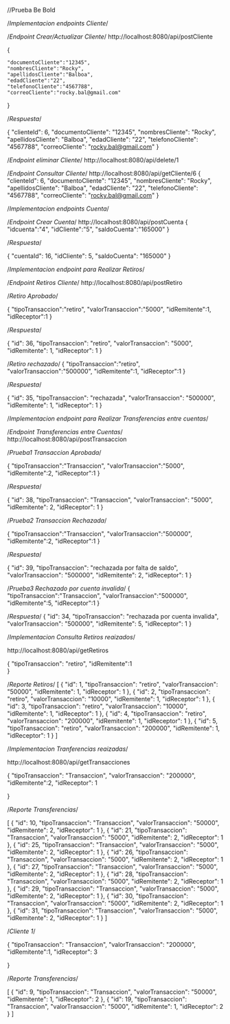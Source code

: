 //Prueba Be Bold

/*Implementacion endpoints Cliente*/


/*Endpoint Crear/Actualizar Cliente*/
http://localhost:8080/api/postCliente

{
    
    "documentoCliente":"12345",
    "nombresCliente":"Rocky",
    "apellidosCliente":"Balboa",
    "edadCliente":"22",
    "telefonoCliente":"4567788",
    "correoCliente":"rocky.bal@gmail.com"
}

/*Respuesta*/

{
    "clienteId": 6,
    "documentoCliente": "12345",
    "nombresCliente": "Rocky",
    "apellidosCliente": "Balboa",
    "edadCliente": "22",
    "telefonoCliente": "4567788",
    "correoCliente": "rocky.bal@gmail.com"
}

/*Endpoint eliminar Cliente*/
http://localhost:8080/api/delete/1

/*Endpoint Consultar Cliente*/
http://localhost:8080/api/getCliente/6
{
    "clienteId": 6,
    "documentoCliente": "12345",
    "nombresCliente": "Rocky",
    "apellidosCliente": "Balboa",
    "edadCliente": "22",
    "telefonoCliente": "4567788",
    "correoCliente": "rocky.bal@gmail.com"
}


/*Implementacion endpoints Cuenta*/

/*Endpoint Crear Cuenta*/
http://localhost:8080/api/postCuenta
{
    "idcuenta":"4",
    "idCliente":"5",
    "saldoCuenta":"165000"
}

/*Respuesta*/

{
    "cuentaId": 16,
    "idCliente": 5,
    "saldoCuenta": "165000"
}


/*Implementacion endpoint para Realizar Retiros*/

/*Endpoint Retiros Cliente*/
http://localhost:8080/api/postRetiro

/*Retiro Aprobado*/

{
    "tipoTransaccion":"retiro",
    "valorTransaccion":"5000",
    "idRemitente":1,
    "idReceptor":1
}

/*Respuesta*/

{
    "id": 36,
    "tipoTransaccion": "retiro",
    "valorTransaccion": "5000",
    "idRemitente": 1,
    "idReceptor": 1
}



/*Retiro rechazado*/
{
    "tipoTransaccion":"retiro",
    "valorTransaccion":"500000",
    "idRemitente":1,
    "idReceptor":1
}

/*Respuesta*/

{
    "id": 35,
    "tipoTransaccion": "rechazada",
    "valorTransaccion": "500000",
    "idRemitente": 1,
    "idReceptor": 1
}


/*Implementacion endpoint para Realizar Transferencias entre cuentas*/

/*Endpoint Transferencias entre Cuentas*/
http://localhost:8080/api/postTransaccion

/*Prueba1 Transaccion Aprobada*/

{
    "tipoTransaccion":"Transaccion",
    "valorTransaccion":"5000",
    "idRemitente":2,
    "idReceptor":1
}

/*Respuesta*/

{
    "id": 38,
    "tipoTransaccion": "Transaccion",
    "valorTransaccion": "5000",
    "idRemitente": 2,
    "idReceptor": 1
}

/*Prueba2 Transaccion Rechazada*/

{
    "tipoTransaccion":"Transaccion",
    "valorTransaccion":"500000",
    "idRemitente":2,
    "idReceptor":1
}

/*Respuesta*/

{
    "id": 39,
    "tipoTransaccion": "rechazada por falta de saldo",
    "valorTransaccion": "500000",
    "idRemitente": 2,
    "idReceptor": 1
}

/*Prueba3 Rechazado por cuenta invalida*/
{
    "tipoTransaccion":"Transaccion",
    "valorTransaccion":"500000",
    "idRemitente":5,
    "idReceptor":1
}

/*Respuesta*/
{
    "id": 34,
    "tipoTransaccion": "rechazada por cuenta invalida",
    "valorTransaccion": "500000",
    "idRemitente": 5,
    "idReceptor": 1
}


/*Implementacion Consulta Retiros reaizados*/

http://localhost:8080/api/getRetiros

{
    "tipoTransaccion": "retiro",
    "idRemitente":1  
}

/*Reporte Retiros*/
[
    {
        "id": 1,
        "tipoTransaccion": "retiro",
        "valorTransaccion": "50000",
        "idRemitente": 1,
        "idReceptor": 1
    },
    {
        "id": 2,
        "tipoTransaccion": "retiro",
        "valorTransaccion": "10000",
        "idRemitente": 1,
        "idReceptor": 1
    },
    {
        "id": 3,
        "tipoTransaccion": "retiro",
        "valorTransaccion": "10000",
        "idRemitente": 1,
        "idReceptor": 1
    },
    {
        "id": 4,
        "tipoTransaccion": "retiro",
        "valorTransaccion": "200000",
        "idRemitente": 1,
        "idReceptor": 1
    },
    {
        "id": 5,
        "tipoTransaccion": "retiro",
        "valorTransaccion": "200000",
        "idRemitente": 1,
        "idReceptor": 1
    }
]

/*Implementacion Tranferencias reaizadas*/

http://localhost:8080/api/getTransacciones

{
    "tipoTransaccion": "Transaccion",
    "valorTransaccion": "200000",
    "idRemitente":2,
     "idReceptor": 1

}

/*Reporte Transferencias*/

[
    {
        "id": 10,
        "tipoTransaccion": "Transaccion",
        "valorTransaccion": "50000",
        "idRemitente": 2,
        "idReceptor": 1
    },
    {
        "id": 21,
        "tipoTransaccion": "Transaccion",
        "valorTransaccion": "5000",
        "idRemitente": 2,
        "idReceptor": 1
    },
    {
        "id": 25,
        "tipoTransaccion": "Transaccion",
        "valorTransaccion": "5000",
        "idRemitente": 2,
        "idReceptor": 1
    },
    {
        "id": 26,
        "tipoTransaccion": "Transaccion",
        "valorTransaccion": "5000",
        "idRemitente": 2,
        "idReceptor": 1
    },
    {
        "id": 27,
        "tipoTransaccion": "Transaccion",
        "valorTransaccion": "5000",
        "idRemitente": 2,
        "idReceptor": 1
    },
    {
        "id": 28,
        "tipoTransaccion": "Transaccion",
        "valorTransaccion": "5000",
        "idRemitente": 2,
        "idReceptor": 1
    },
    {
        "id": 29,
        "tipoTransaccion": "Transaccion",
        "valorTransaccion": "5000",
        "idRemitente": 2,
        "idReceptor": 1
    },
    {
        "id": 30,
        "tipoTransaccion": "Transaccion",
        "valorTransaccion": "5000",
        "idRemitente": 2,
        "idReceptor": 1
    },
    {
        "id": 31,
        "tipoTransaccion": "Transaccion",
        "valorTransaccion": "5000",
        "idRemitente": 2,
        "idReceptor": 1
    }
]

/*Cliente 1*/

{
    "tipoTransaccion": "Transaccion",
    "valorTransaccion": "200000",
    "idRemitente":1,
     "idReceptor": 3

}

/*Reporte Transferencias*/

[
    {
        "id": 9,
        "tipoTransaccion": "Transaccion",
        "valorTransaccion": "50000",
        "idRemitente": 1,
        "idReceptor": 2
    },
    {
        "id": 19,
        "tipoTransaccion": "Transaccion",
        "valorTransaccion": "5000",
        "idRemitente": 1,
        "idReceptor": 2
    }
]






